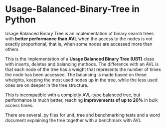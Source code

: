 # Usage-Balanced-Binary-Tree in Python
Usage Balanced Binary Tree is an implementation of binary search trees with **better performance than AVL** when the access to the nodes is not exactly proportional, that is, when some nodes are accessed more than others

This is the implementation of a **Usage Balanced Binary Tree (UBT)** class with inserts, deletes and balancing methods. The difference with an AVL is that each node of the tree has a weight that represents the number of times the node has been accessed. The balancing is made based on these wheights, keeping the most used nodes up in the tree, while the less used ones are on deeper in the tree structure. 

This is incompatible with a completly AVL-type balanced tree, but performance is much better, reaching **improvements of up to 20%** in bulk access times.

There are several .py files for unit, tree and benchmarking tests and a word document explaining the tree together with a benchmark with AVL
